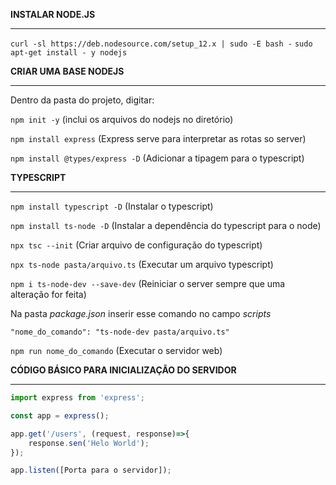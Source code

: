 **INSTALAR NODE.JS**

------

`curl -sl https://deb.nodesource.com/setup_12.x | sudo -E bash -`
`sudo apt-get install - y nodejs`



**CRIAR UMA BASE NODEJS**

------

Dentro da pasta do projeto, digitar:

`npm init -y`  (inclui os arquivos do nodejs no diretório)

`npm install express` (Express serve para interpretar as rotas so server)

`npm install @types/express -D` (Adicionar a tipagem para o typescript)



**TYPESCRIPT**

------

`npm install typescript -D` (Instalar o typescript)

`npm install ts-node -D` (Instalar a dependência do typescript para o node)

`npx tsc --init`  (Criar arquivo de configuração do typescript)

`npx ts-node pasta/arquivo.ts` (Executar um arquivo typescript)

`npm i ts-node-dev --save-dev`  (Reiniciar o server sempre que uma alteração for feita)



Na pasta *package.json* inserir esse comando no campo *scripts*

`"nome_do_comando": "ts-node-dev pasta/arquivo.ts"`

`npm run nome_do_comando`  (Executar o servidor web)



**CÓDIGO BÁSICO PARA INICIALIZAÇÃO DO SERVIDOR**

------



```typescript
import express from 'express';

const app = express();

app.get('/users', (request, response)=>{
	response.sen('Helo World');
});

app.listen([Porta para o servidor]);   
```

